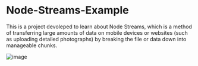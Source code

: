 # Node-Streams-Example

This is a project devoleped to learn about Node Streams, which is a method of transferring large amounts 
of data on mobile devices or websites (such as uploading detailed photographs) by breaking the file or data down into manageable chunks.

![image](https://user-images.githubusercontent.com/100448527/185763543-cf1af96e-b185-4a5f-bab7-3a7465deefb6.png)


